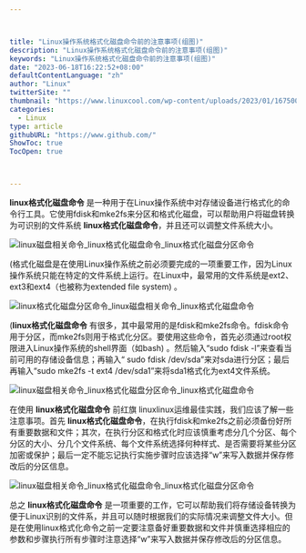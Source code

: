 ```yaml
---



title: "Linux操作系统格式化磁盘命令前的注意事项(组图)"
description: "Linux操作系统格式化磁盘命令前的注意事项(组图)"
keywords: "Linux操作系统格式化磁盘命令前的注意事项(组图)"
date: "2023-06-18T16:22:52+08:00"
defaultContentLanguage: "zh"
author: "Linux"
twitterSite: ""
thumbnail: "https://www.linuxcool.com/wp-content/uploads/2023/01/1675002747743_0.jpg"
categories:
  - Linux
type: article
githubURL: "https://www.github.com/"
ShowToc: true
TocOpen: true



---
```


**linux格式化磁盘命令** 是一种用于在Linux操作系统中对存储设备进行格式化的命令行工具。它使用fdisk和mke2fs来分区和格式化磁盘，可以帮助用户将磁盘转换为可识别的文件系统 **linux格式化磁盘命令**，并且还可以调整文件系统大小。

![linux磁盘相关命令_linux格式化磁盘命令_linux格式化磁盘分区命令](https://www.linuxcool.com/wp-content/uploads/2023/01/1675002747743_0.jpg)

(格式化磁盘是在使用Linux操作系统之前必须要完成的一项重要工作，因为Linux操作系统只能在特定的文件系统上运行。在Linux中，最常用的文件系统是ext2、ext3和ext4（也被称为extended file system) 。

![linux格式化磁盘分区命令_linux磁盘相关命令_linux格式化磁盘命令](https://www.linuxcool.com/wp-content/uploads/2023/01/1675002747743_1.jpg)

(**linux格式化磁盘命令** 有很多，其中最常用的是fdisk和mke2fs命令。fdisk命令用于分区，而mke2fs则用于格式化分区。要使用这些命令，首先必须通过root权限进入Linux操作系统的shell界面（如bash) 。然后输入“sudo fdisk -l”来查看当前可用的存储设备信息；再输入“ sudo fdisk /dev/sda”来对sda进行分区；最后再输入“sudo mke2fs -t ext4 /dev/sda1”来将sda1格式化为ext4文件系统。

![linux磁盘相关命令_linux格式化磁盘分区命令_linux格式化磁盘命令](https://www.linuxcool.com/wp-content/uploads/2023/01/1675002747743_2.jpg)

在使用 **linux格式化磁盘命令** 前红旗 linuxlinux运维最佳实践，我们应该了解一些注意事项。首先 **linux格式化磁盘命令**，在执行fdisk和mke2fs之前必须备份好所有重要数据和文件；其次，在执行分区和格式化时应该慎重考虑分几个分区、每个分区的大小、分几个文件系统、每个文件系统选择何种样式、是否需要将某些分区加密或保护；最后一定不能忘记执行实施步骤时应该选择“w”来写入数据并保存修改后的分区信息。

![linux磁盘相关命令_linux格式化磁盘命令_linux格式化磁盘分区命令](https://www.linuxcool.com/wp-content/uploads/2023/01/1675002747743_3.png)

总之 **linux格式化磁盘命令** 是一项重要的工作，它可以帮助我们将存储设备转换为便于Linux识别的文件系，并且可以随时根据我们的实际情况来调整文件大小。但是在使用linux格式化命令之前一定要注意备好重要数据和文件并慎重选择相应的参数和步骤执行所有步骤时注意选择“w”来写入数据并保存修改后的分区信息。